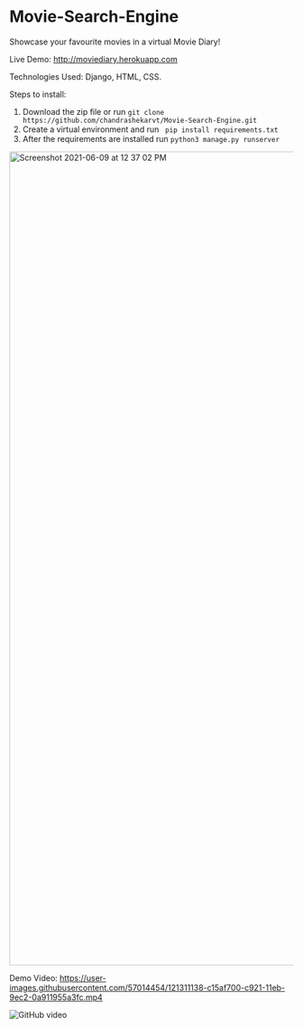 # Movie-Search-Engine
Showcase your favourite movies in a virtual Movie Diary!

Live Demo: http://moviediary.herokuapp.com

Technologies Used: Django, HTML, CSS.

Steps to install:<br />
1. Download the zip file or run ```git clone https://github.com/chandrashekarvt/Movie-Search-Engine.git ```<br />
2. Create a virtual environment and run ``` pip install requirements.txt```<br />
3. After the requirements are installed run ```python3 manage.py runserver```<br />

<img width="1440" alt="Screenshot 2021-06-09 at 12 37 02 PM" src="https://user-images.githubusercontent.com/57014454/121309591-fc5c2b00-c91f-11eb-9cf1-376f4f6631d8.png">

Demo Video: 
https://user-images.githubusercontent.com/57014454/121311138-c15af700-c921-11eb-9ec2-0a911955a3fc.mp4

![GitHub video](https://user-images.githubusercontent.com/57014454/121322163-5e229200-c92c-11eb-9f7d-3d68b1e6e132.gif)
